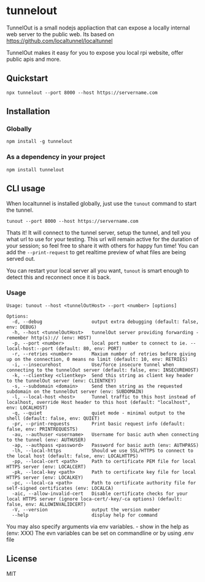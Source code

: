 # tunnelout
TunnelOut is a small nodejs appliaction that can expose a locally internal web server to the public web. Its based on https://github.com/localtunnel/localtunnel

TunnelOut makes it easy for you to expose you local rpi website, offer public apis and more.

## Quickstart

```
npx tunnelout --port 8000 --host https://servername.com
```

## Installation

### Globally

```
npm install -g tunnelout
```

### As a dependency in your project

```
npm install tunnelout
```

## CLI usage

When localtunnel is installed globally, just use the `tunout` command to start the tunnel.

```
tunout --port 8000 --host https://servername.com
```

Thats it! It will connect to the tunnel server, setup the tunnel, and tell you what url to use for your testing.
This url will remain active for the duration of your session; so feel free to share it with others for happy fun time!
You can add the ```--print-request``` to get realtime preview of what files are being served out.

You can restart your local server all you want, `tunout` is smart enough to detect this and reconnect once it is back.

### Usage
```
Usage: tunout --host <tunnelOutHost> --port <number> [options]

Options:
  -d, --debug                  output extra debugging (default: false, env: DEBUG)
  -h, --host <tunnelOutHost>   tunnelOut server providing forwarding - remember http(s):// (env: HOST)
  -p, --port <number>          local port number to connect to ie. --local-host:--port (default: 80, env: PORT)
  -r, --retries <number>       Maxium number of retries before giving up on the connection, 0 means no limit (default: 10, env: RETRIES)
  -i, --insecurehost           Use/force insecure tunnel when connecting to the tunnelOut server (default: false, env: INSECUREHOST)
  -k, --clientkey <clientkey>  Send this string as client key header to the tunnelOut server (env: CLIENTKEY)
  -s, --subdomain <domain>     Send then string as the requested subdomain on the tunnelOut server (env: SUBDOMAIN)
  -l, --local-host <host>      Tunnel traffic to this host instead of localhost, override Host header to this host (default: "localhost", env: LOCALHOST)
  -q, --quiet                  quiet mode - minimal output to the shell (default: false, env: QUIET)
  -pr, --print-requests        Print basic request info (default: false, env: PRINTREQUESTS)
  -au, --authuser <username>   Username for basic auth when connecting to the tunnel (env: AUTHUSER)
  -ap, --authpass <password>   Password for basic auth (env: AUTHPASS)
  -lh, --local-https           Should we use SSL/HTTPS to connect to the local host (default: false, env: LOCALHTTPS)
  -pp, --local-cert <path>     Path to certificate PEM file for local HTTPS server (env: LOCALCERT)
  -pk, --local-key <path>      Path to certificate key file for local HTTPS server (env: LOCALKEY)
  -pc, --local-ca <path>       Path to certificate authority file for self-signed certificates (env: LOCALCA)
  -aic, --allow-invalid-cert   Disable certificate checks for your local HTTPS server (ignore loca-cert/-key/-ca options) (default: false, env: ALLOWINVALIDCERT)
  -V, --version                output the version number
  --help                       display help for command
```
You may also specify arguments via env variables. - show in the help as (env: XXX)
The evn variables can be set on commandline or by using .env file

<!--
## API

The localtunnel client is also usable through an API (for test integration, automation, etc)

### localtunnel(port [,options][,callback])

Creates a new localtunnel to the specified local `port`. Will return a Promise that resolves once you have been assigned a public localtunnel url. `options` can be used to request a specific `subdomain`. A `callback` function can be passed, in which case it won't return a Promise. This exists for backwards compatibility with the old Node-style callback API. You may also pass a single options object with `port` as a property.

```js
const localtunnel = require('localtunnel');

(async () => {
  const tunnel = await localtunnel({ port: 3000 });

  // the assigned public url for your tunnel
  // i.e. https://abcdefgjhij.localtunnel.me
  tunnel.url;

  tunnel.on('close', () => {
    // tunnels are closed
  });
})();
```

#### options

- `port` (number) [required] The local port number to expose through localtunnel.
- `subdomain` (string) Request a specific subdomain on the proxy server. **Note** You may not actually receive this name depending on availability.
- `host` (string) URL for the upstream proxy server. Defaults to `https://localtunnel.me`.
- `local_host` (string) Proxy to this hostname instead of `localhost`. This will also cause the `Host` header to be re-written to this value in proxied requests.
- `local_https` (boolean) Enable tunneling to local HTTPS server.
- `local_cert` (string) Path to certificate PEM file for local HTTPS server.
- `local_key` (string) Path to certificate key file for local HTTPS server.
- `local_ca` (string) Path to certificate authority file for self-signed certificates.
- `allow_invalid_cert` (boolean) Disable certificate checks for your local HTTPS server (ignore cert/key/ca options).

Refer to [tls.createSecureContext](https://nodejs.org/api/tls.html#tls_tls_createsecurecontext_options) for details on the certificate options.

### Tunnel

The `tunnel` instance returned to your callback emits the following events

| event   | args | description                                                                          |
| ------- | ---- | ------------------------------------------------------------------------------------ |
| request | info | fires when a request is processed by the tunnel, contains _method_ and _path_ fields |
| error   | err  | fires when an error happens on the tunnel                                            |
| close   |      | fires when the tunnel has closed                                                     |

The `tunnel` instance has the following methods

| method | args | description      |
| ------ | ---- | ---------------- |
| close  |      | close the tunnel |

## other clients

Clients in other languages

_go_ [gotunnelme](https://github.com/NoahShen/gotunnelme)

_go_ [go-localtunnel](https://github.com/localtunnel/go-localtunnel)
*/
## server

See [localtunnel/server](//github.com/localtunnel/server) for details on the server that powers localtunnel.
-->
## License

MIT
